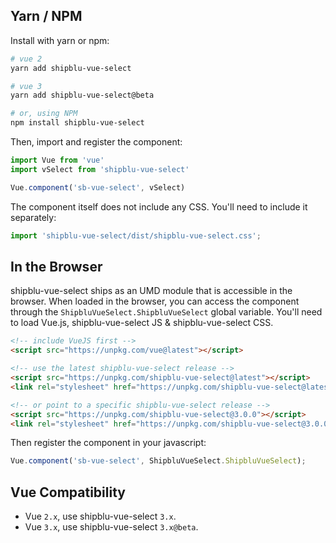 ## Yarn / NPM

Install with yarn or npm:

```bash
# vue 2
yarn add shipblu-vue-select

# vue 3
yarn add shipblu-vue-select@beta

# or, using NPM
npm install shipblu-vue-select
```

Then, import and register the component:

```js
import Vue from 'vue'
import vSelect from 'shipblu-vue-select'

Vue.component('sb-vue-select', vSelect)
```

The component itself does not include any CSS. You'll need to include it separately:

```js
import 'shipblu-vue-select/dist/shipblu-vue-select.css';
```

## In the Browser

shipblu-vue-select ships as an UMD module that is accessible in the browser. When loaded
in the browser, you can access the component through the `ShipbluVueSelect.ShipbluVueSelect` 
global variable. You'll need to load Vue.js, shipblu-vue-select JS & shipblu-vue-select CSS.

```html
<!-- include VueJS first -->
<script src="https://unpkg.com/vue@latest"></script>

<!-- use the latest shipblu-vue-select release -->
<script src="https://unpkg.com/shipblu-vue-select@latest"></script>
<link rel="stylesheet" href="https://unpkg.com/shipblu-vue-select@latest/dist/shipblu-vue-select.css">

<!-- or point to a specific shipblu-vue-select release -->
<script src="https://unpkg.com/shipblu-vue-select@3.0.0"></script>
<link rel="stylesheet" href="https://unpkg.com/shipblu-vue-select@3.0.0/dist/shipblu-vue-select.css">
```
Then register the component in your javascript:

```js
Vue.component('sb-vue-select', ShipbluVueSelect.ShipbluVueSelect);
```

<CodePen url="dJjzeP" />

## Vue Compatibility

- Vue `2.x`, use shipblu-vue-select `3.x`. 
- Vue `3.x`, use shipblu-vue-select `3.x@beta`.  
